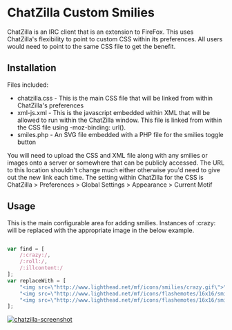 # ChatZilla Custom Smilies

ChatZilla is an IRC client that is an extension to FireFox. This uses ChatZilla's flexibility to point to custom CSS within its preferences. All users would need to point to the same CSS file to get the benefit.

## Installation

Files included:
+ chatzilla.css - This is the main CSS file that will be linked from within ChatZilla's preferences
+ xml-js.xml - This is the javascript embedded within XML that will be allowed to run within the ChatZilla window. This file is linked from within the CSS file using -moz-binding: url().
+ smiles.php - An SVG file embedded with a PHP file for the smilies toggle button

You will need to upload the CSS and XML file along with any smilies or images onto a server or somewhere that can be publicly accessed. The URL to this location shouldn't change much either otherwise you'd need to give out the new link each time. The setting within ChatZilla for the CSS is ChatZilla > Preferences > Global Settings > Appearance > Current Motif

## Usage

This is the main configurable area for adding smilies. Instances of :crazy: will be replaced with the appropriate image in the below example.

```js

var find = [
	/:crazy:/, 	
	/:roll:/,	
	/:illcontent:/	
];
var replaceWith = [
	"<img src=\"http://www.lighthead.net/mf/icons/smilies/crazy.gif\">", 	
	"<img src=\"http://www.lighthead.net/mf/icons/flashemotes/16x16/smi_roll.gif\">", 	
	"<img src=\"http://www.lighthead.net/mf/icons/flashemotes/16x16/smi_ill_content.gif\">"	
];

```
[![chatzilla-screenshot](http://www.lighthead.net/images/chatzilla-custom-smilies2.png)](http://www.lighthead.net/images/chatzilla-custom-smilies2.png)
